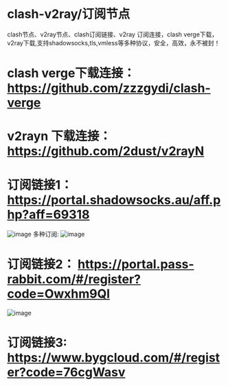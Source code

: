 # clash-v2ray/订阅节点
clash节点、v2ray节点、clash订阅链接、v2ray 订阅连接，clash verge下载，v2ray下载,支持shadowsocks,tls,vmless等多种协议，安全，高效，永不被封！

# clash verge下载连接：https://github.com/zzzgydi/clash-verge
# v2rayn 下载连接：https://github.com/2dust/v2rayN

# 订阅链接1：https://portal.shadowsocks.au/aff.php?aff=69318
![image](https://github.com/AzureforAI/clash-v2ray/blob/main/image/%E5%BE%AE%E4%BF%A1%E5%9B%BE%E7%89%87_20231212123941.png)
多种订阅:
![image](https://github.com/AzureforAI/clash-v2ray/blob/main/image/%E5%BE%AE%E4%BF%A1%E5%9B%BE%E7%89%87_20231212124050.png)
# 订阅链接2： https://portal.pass-rabbit.com/#/register?code=Owxhm9Ql
![image](https://github.com/AzureforAI/clash-v2ray/blob/main/image/%E5%BE%AE%E4%BF%A1%E5%9B%BE%E7%89%87_20231212124154.png)
# 订阅链接3: https://www.bygcloud.com/#/register?code=76cgWasv

